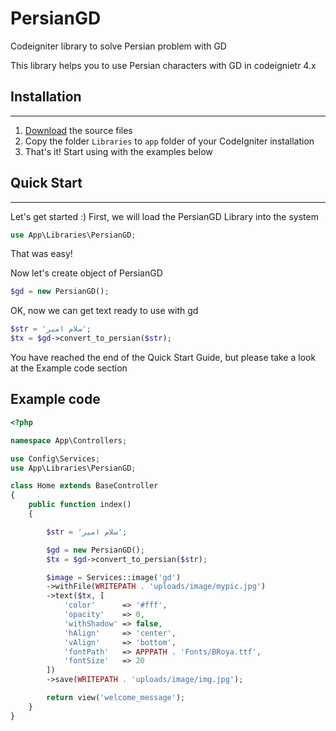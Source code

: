 # PersianGD
Codeigniter library to solve Persian problem with GD

This library helps you to use Persian characters with GD in codeignietr 4.x

## Installation
***
1. [Download](https://github.com/amirhossein45/PersianGD/archive/refs/heads/main.zip) the source files
2. Copy the folder `Libraries` to `app` folder of your CodeIgniter installation
3. That's it! Start using with the examples below 

## Quick Start 
***
Let's get started :)
First, we will load the PersianGD Library into the system

```php
use App\Libraries\PersianGD;
```

That was easy!

Now let's create object of PersianGD

```php
$gd = new PersianGD();
```

OK, now we can get text ready to use with gd


```php
$str = 'سلام امیر';
$tx = $gd->convert_to_persian($str);
```

You have reached the end of the Quick Start Guide, but please take a look at the Example code section

## Example code

```php
<?php

namespace App\Controllers;

use Config\Services;
use App\Libraries\PersianGD;

class Home extends BaseController
{
    public function index()
    {

        $str = 'سلام امیر';

        $gd = new PersianGD();
        $tx = $gd->convert_to_persian($str);

        $image = Services::image('gd')
        ->withFile(WRITEPATH . 'uploads/image/mypic.jpg')
        ->text($tx, [
            'color'      => '#fff',
            'opacity'    => 0,
            'withShadow' => false,
            'hAlign'     => 'center',
            'vAlign'     => 'bottom',
            'fontPath'   => APPPATH . 'Fonts/BRoya.ttf',
            'fontSize'   => 20
        ])
        ->save(WRITEPATH . 'uploads/image/img.jpg');

        return view('welcome_message');
    }
}

```

